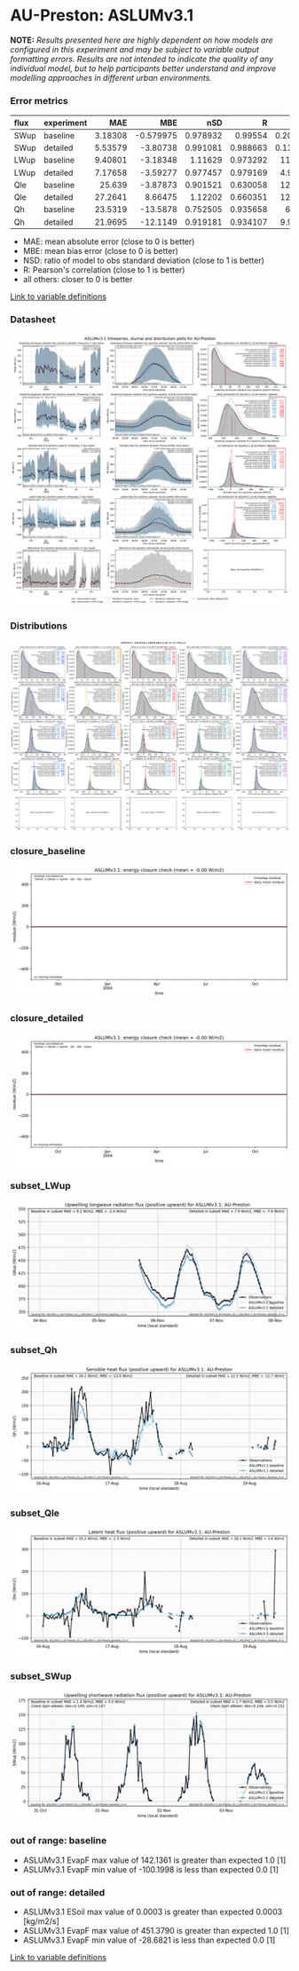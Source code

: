# AU-Preston: ASLUMv3.1

**NOTE:** *Results presented here are highly dependent on how models are configured in this experiment and may be subject to variable output formatting errors. Results are not intended to indicate the quality of any individual model, but to help participants better understand and improve modelling approaches in different urban environments.*

### Error metrics

| flux   | experiment   |      MAE |        MBE |      nSD |        R |       5th |      95th |     cRMSE |      AMBE |      1-nSD |        1-R |   nSkewness |   nKurtosis |   Overlap |
|:-------|:-------------|---------:|-----------:|---------:|---------:|----------:|----------:|----------:|----------:|-----------:|-----------:|------------:|------------:|----------:|
| SWup   | baseline     |  3.18308 |  -0.579975 | 0.978932 | 0.99554  |  0.208895 |  1.97738  | 0.0957956 |  0.579975 | 0.0210681  | 0.00446044 |  0.00331041 |  0.00906472 | 0.0611111 |
| SWup   | detailed     |  5.53579 |  -3.80738  | 0.991081 | 0.988663 |  0.136322 |  0.415354 | 0.150173  |  3.80738  | 0.00891871 | 0.0113373  |  0.255889   |  0.511981   | 0.0772645 |
| LWup   | baseline     |  9.40801 |  -3.18348  | 1.11629  | 0.973292 | 11.1848   |  8.23883  | 0.270461  |  3.18348  | 0.116287   | 0.0267076  |  0.0744355  |  0.285011   | 0.1153    |
| LWup   | detailed     |  7.17658 |  -3.59277  | 0.977457 | 0.979169 |  4.98818  |  5.84159  | 0.203056  |  3.59277  | 0.0225432  | 0.0208314  |  0.0941954  |  0.222896   | 0.0658647 |
| Qle    | baseline     | 25.639   |  -3.87873  | 0.901521 | 0.630058 | 12.0868   |  8.64183  | 0.822629  |  3.87873  | 0.0984791  | 0.369942   |  0.161666   |  0.381978   | 0.277749  |
| Qle    | detailed     | 27.2641  |   8.66475  | 1.12202  | 0.660351 | 12.1507   | 43.0206   | 0.881521  |  8.66475  | 0.122025   | 0.339649   |  0.0678815  |  0.468075   | 0.16687   |
| Qh     | baseline     | 23.5319  | -13.5878   | 0.752505 | 0.935658 |  6.8024   | 60.0018   | 0.397605  | 13.5878   | 0.247495   | 0.0643422  |  0.104451   |  0.258248   | 0.150275  |
| Qh     | detailed     | 21.9695  | -12.1149   | 0.919181 | 0.934107 |  9.95226  | 28.1431   | 0.357305  | 12.1149   | 0.0808189  | 0.0658928  |  0.100613   |  0.332412   | 0.0902418 |

 - MAE: mean absolute error (close to 0 is better)
 - MBE: mean bias error (close to 0 is better)
 - NSD: ratio of model to obs standard deviation (close to 1 is better)
 - R: Pearson's correlation (close to 1 is better)
 - all others: closer to 0 is better

[Link to variable definitions](../modelattrs/variable_definitions.md)

### <a name="datasheet"></a>Datasheet
[![ASLUMv3.1_AU-Preston_Datasheet.png](ASLUMv3.1_AU-Preston_Datasheet.png)](ASLUMv3.1_AU-Preston_Datasheet.png)

### <a name="distributions"></a>Distributions
[![ASLUMv3.1_AU-Preston_Distributions.png](ASLUMv3.1_AU-Preston_Distributions.png)](ASLUMv3.1_AU-Preston_Distributions.png)

### <a name="closure_baseline"></a>closure_baseline
[![ASLUMv3.1_AU-Preston_closure_baseline.png](ASLUMv3.1_AU-Preston_closure_baseline.png)](ASLUMv3.1_AU-Preston_closure_baseline.png)

### <a name="closure_detailed"></a>closure_detailed
[![ASLUMv3.1_AU-Preston_closure_detailed.png](ASLUMv3.1_AU-Preston_closure_detailed.png)](ASLUMv3.1_AU-Preston_closure_detailed.png)

### <a name="subset_lwup"></a>subset_LWup
[![ASLUMv3.1_AU-Preston_subset_LWup.png](ASLUMv3.1_AU-Preston_subset_LWup.png)](ASLUMv3.1_AU-Preston_subset_LWup.png)

### <a name="subset_qh"></a>subset_Qh
[![ASLUMv3.1_AU-Preston_subset_Qh.png](ASLUMv3.1_AU-Preston_subset_Qh.png)](ASLUMv3.1_AU-Preston_subset_Qh.png)

### <a name="subset_qle"></a>subset_Qle
[![ASLUMv3.1_AU-Preston_subset_Qle.png](ASLUMv3.1_AU-Preston_subset_Qle.png)](ASLUMv3.1_AU-Preston_subset_Qle.png)

### <a name="subset_swup"></a>subset_SWup
[![ASLUMv3.1_AU-Preston_subset_SWup.png](ASLUMv3.1_AU-Preston_subset_SWup.png)](ASLUMv3.1_AU-Preston_subset_SWup.png)

### out of range: baseline

 - ASLUMv3.1 EvapF max value of 142.1361 is greater than expected 1.0 [1]
 - ASLUMv3.1 EvapF min value of -100.1998 is less than expected 0.0 [1]

### out of range: detailed

 - ASLUMv3.1 ESoil max value of 0.0003 is greater than expected 0.0003 [kg/m2/s]
 - ASLUMv3.1 EvapF max value of 451.3790 is greater than expected 1.0 [1]
 - ASLUMv3.1 EvapF min value of -28.6821 is less than expected 0.0 [1]


[Link to variable definitions](../modelattrs/variable_definitions.md)

